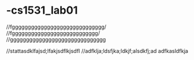 # -cs1531_lab01
//fggggggggggggggggggggggggggggg/
//fggggggggggggggggggggggggggg\/\
//gggggggggggggggggggggggggggggg

//stattasdklfajsd;lfakjsdflkjsdfl
//adfklja;ldsfjka;ldkjf;alsdkfj;ad
adfkasldfkja
